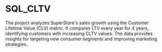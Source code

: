 # SQL_CLTV

The project analyzes SuperStore's sales growth using the Customer Lifetime Value (CLV) metric. It compares LTV every year for 4 years, identifying customers with increasing CLTV values. The data provides insights for targeting new consumer segments and improving marketing strategies.
